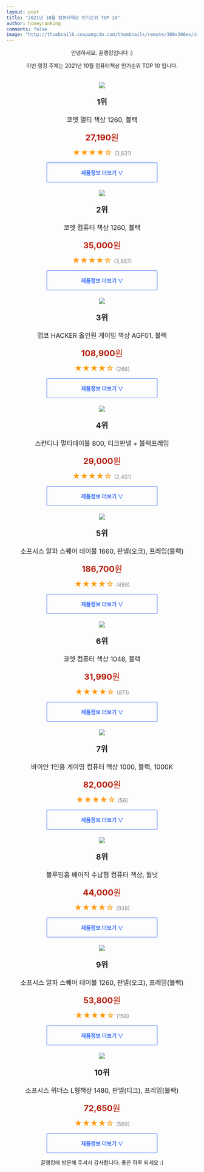 ```yaml
--- 
layout: post 
title: "2021년 10월 컴퓨터책상 인기순위 TOP 10" 
author: honeyranking 
comments: false 
image: "http://thumbnail6.coupangcdn.com/thumbnails/remote/300x300ex/image/retail/images/268698749864266-810613f8-2e49-440c-9b3f-a5940d5a92ad.jpg" 
--- 
```

<p style="text-align: center;">안녕하세요. 꿀랭킹입니다 :)</p> <p style="text-align: center;">이번 랭킹 주제는 2021년 10월 컴퓨터책상 인기순위 TOP 10 입니다.</p><center><img src="http://thumbnail6.coupangcdn.com/thumbnails/remote/300x300ex/image/retail/images/268698749864266-810613f8-2e49-440c-9b3f-a5940d5a92ad.jpg" style="margin-top:20px" /></center> <p style="text-align: center; font-size: 20px"><b>1위</b></p> <p style="text-align: center; font-size: 17px">코멧 멀티 책상 1260, 블랙</p> <p style="text-align: center;"><span style="color: #b61800; font-size: 22px;"><b>27,190</b>원</span></p> <p style="text-align: center;"><span style="color: #ff9600; font-size: 20px;">★★★★☆ </span><span style="color: #878787;">(3,631)</span></p> <center><a href="https://coupa.ng/b8sTQz"> <div style="font-size: 14px; display: inline-block; padding: 15px 90px; color: #346aff; border-radius: 2px; border: 1px solid #346aff; cursor: pointer;"><b>제품정보 더보기 &or;</b></div> </a></center><center><img src="http://thumbnail9.coupangcdn.com/thumbnails/remote/300x300ex/image/retail/images/79237362238786-fa12f75e-7919-4ae9-b674-edb464d81c73.jpg" style="margin-top:20px" /></center> <p style="text-align: center; font-size: 20px"><b>2위</b></p> <p style="text-align: center; font-size: 17px">코멧 컴퓨터 책상 1260, 블랙</p> <p style="text-align: center;"><span style="color: #b61800; font-size: 22px;"><b>35,000</b>원</span></p> <p style="text-align: center;"><span style="color: #ff9600; font-size: 20px;">★★★★☆ </span><span style="color: #878787;">(3,887)</span></p> <center><a href="https://coupa.ng/b8sTQA"> <div style="font-size: 14px; display: inline-block; padding: 15px 90px; color: #346aff; border-radius: 2px; border: 1px solid #346aff; cursor: pointer;"><b>제품정보 더보기 &or;</b></div> </a></center><center><img src="http://thumbnail10.coupangcdn.com/thumbnails/remote/300x300ex/image/rs_quotation_api/qgzz89bi/269c9796188340b3b9c4285e462678ad.jpg" style="margin-top:20px" /></center> <p style="text-align: center; font-size: 20px"><b>3위</b></p> <p style="text-align: center; font-size: 17px">앱코 HACKER 올인원 게이밍 책상 AGF01, 블랙</p> <p style="text-align: center;"><span style="color: #b61800; font-size: 22px;"><b>108,900</b>원</span></p> <p style="text-align: center;"><span style="color: #ff9600; font-size: 20px;">★★★★☆ </span><span style="color: #878787;">(266)</span></p> <center><a href="https://coupa.ng/b8sTQB"> <div style="font-size: 14px; display: inline-block; padding: 15px 90px; color: #346aff; border-radius: 2px; border: 1px solid #346aff; cursor: pointer;"><b>제품정보 더보기 &or;</b></div> </a></center><center><img src="http://thumbnail7.coupangcdn.com/thumbnails/remote/300x300ex/image/retail/images/143627044083785-a51448d0-02b5-4ecc-8ffb-05e616e73f13.jpg" style="margin-top:20px" /></center> <p style="text-align: center; font-size: 20px"><b>4위</b></p> <p style="text-align: center; font-size: 17px">스칸디나 멀티테이블 800, 티크판넬 + 블랙프레임</p> <p style="text-align: center;"><span style="color: #b61800; font-size: 22px;"><b>29,000</b>원</span></p> <p style="text-align: center;"><span style="color: #ff9600; font-size: 20px;">★★★★☆ </span><span style="color: #878787;">(2,401)</span></p> <center><a href="https://coupa.ng/b8sTQD"> <div style="font-size: 14px; display: inline-block; padding: 15px 90px; color: #346aff; border-radius: 2px; border: 1px solid #346aff; cursor: pointer;"><b>제품정보 더보기 &or;</b></div> </a></center><center><img src="http://thumbnail8.coupangcdn.com/thumbnails/remote/300x300ex/image/vendor_inventory/9900/c7593c69926ba2888834e990d1e430c235923842685b5c644cd24be18fb5.jpg" style="margin-top:20px" /></center> <p style="text-align: center; font-size: 20px"><b>5위</b></p> <p style="text-align: center; font-size: 17px">소프시스 알파 스퀘어 테이블 1660, 판넬(오크), 프레임(블랙)</p> <p style="text-align: center;"><span style="color: #b61800; font-size: 22px;"><b>186,700</b>원</span></p> <p style="text-align: center;"><span style="color: #ff9600; font-size: 20px;">★★★★☆ </span><span style="color: #878787;">(459)</span></p> <center><a href="https://coupa.ng/b8sTQH"> <div style="font-size: 14px; display: inline-block; padding: 15px 90px; color: #346aff; border-radius: 2px; border: 1px solid #346aff; cursor: pointer;"><b>제품정보 더보기 &or;</b></div> </a></center><center><img src="http://thumbnail6.coupangcdn.com/thumbnails/remote/300x300ex/image/retail/images/167029466261830-9be296f5-d720-40c2-b821-461a7af364e5.jpg" style="margin-top:20px" /></center> <p style="text-align: center; font-size: 20px"><b>6위</b></p> <p style="text-align: center; font-size: 17px">코멧 컴퓨터 책상 1048, 블랙</p> <p style="text-align: center;"><span style="color: #b61800; font-size: 22px;"><b>31,990</b>원</span></p> <p style="text-align: center;"><span style="color: #ff9600; font-size: 20px;">★★★★☆ </span><span style="color: #878787;">(871)</span></p> <center><a href="https://coupa.ng/b8sTQL"> <div style="font-size: 14px; display: inline-block; padding: 15px 90px; color: #346aff; border-radius: 2px; border: 1px solid #346aff; cursor: pointer;"><b>제품정보 더보기 &or;</b></div> </a></center><center><img src="http://thumbnail9.coupangcdn.com/thumbnails/remote/300x300ex/image/rs_quotation_api/qabmhwjc/b5b8779fef664b378618a1dc92270c94.jpg" style="margin-top:20px" /></center> <p style="text-align: center; font-size: 20px"><b>7위</b></p> <p style="text-align: center; font-size: 17px">바이안 1인용 게이밍 컴퓨터 책상 1000, 블랙, 1000K</p> <p style="text-align: center;"><span style="color: #b61800; font-size: 22px;"><b>82,000</b>원</span></p> <p style="text-align: center;"><span style="color: #ff9600; font-size: 20px;">★★★★☆ </span><span style="color: #878787;">(56)</span></p> <center><a href="https://coupa.ng/b8sTQM"> <div style="font-size: 14px; display: inline-block; padding: 15px 90px; color: #346aff; border-radius: 2px; border: 1px solid #346aff; cursor: pointer;"><b>제품정보 더보기 &or;</b></div> </a></center><center><img src="http://thumbnail6.coupangcdn.com/thumbnails/remote/300x300ex/image/retail/images/2019/11/25/11/2/c520c05e-e66b-437f-8996-286273b7fe20.jpg" style="margin-top:20px" /></center> <p style="text-align: center; font-size: 20px"><b>8위</b></p> <p style="text-align: center; font-size: 17px">블루밍홈 베이직 수납형 컴퓨터 책상, 월넛</p> <p style="text-align: center;"><span style="color: #b61800; font-size: 22px;"><b>44,000</b>원</span></p> <p style="text-align: center;"><span style="color: #ff9600; font-size: 20px;">★★★★☆ </span><span style="color: #878787;">(938)</span></p> <center><a href="https://coupa.ng/b8sTQQ"> <div style="font-size: 14px; display: inline-block; padding: 15px 90px; color: #346aff; border-radius: 2px; border: 1px solid #346aff; cursor: pointer;"><b>제품정보 더보기 &or;</b></div> </a></center><center><img src="http://thumbnail9.coupangcdn.com/thumbnails/remote/300x300ex/image/retail/images/2020/03/20/10/9/6e1a1c07-e2b3-48cb-9d75-bee13b4638d9.jpg" style="margin-top:20px" /></center> <p style="text-align: center; font-size: 20px"><b>9위</b></p> <p style="text-align: center; font-size: 17px">소프시스 알파 스퀘어 테이블 1260, 판넬(오크), 프레임(블랙)</p> <p style="text-align: center;"><span style="color: #b61800; font-size: 22px;"><b>53,800</b>원</span></p> <p style="text-align: center;"><span style="color: #ff9600; font-size: 20px;">★★★★☆ </span><span style="color: #878787;">(156)</span></p> <center><a href="https://coupa.ng/b8sTQT"> <div style="font-size: 14px; display: inline-block; padding: 15px 90px; color: #346aff; border-radius: 2px; border: 1px solid #346aff; cursor: pointer;"><b>제품정보 더보기 &or;</b></div> </a></center><center><img src="http://thumbnail8.coupangcdn.com/thumbnails/remote/300x300ex/image/retail/images/2020/03/20/10/5/89d94a8a-5f45-4bbf-b912-59347bccf725.jpg" style="margin-top:20px" /></center> <p style="text-align: center; font-size: 20px"><b>10위</b></p> <p style="text-align: center; font-size: 17px">소프시스 위더스 L형책상 1480, 판넬(티크), 프레임(블랙)</p> <p style="text-align: center;"><span style="color: #b61800; font-size: 22px;"><b>72,650</b>원</span></p> <p style="text-align: center;"><span style="color: #ff9600; font-size: 20px;">★★★★☆ </span><span style="color: #878787;">(569)</span></p> <center><a href="https://coupa.ng/b8sTQW"> <div style="font-size: 14px; display: inline-block; padding: 15px 90px; color: #346aff; border-radius: 2px; border: 1px solid #346aff; cursor: pointer;"><b>제품정보 더보기 &or;</b></div> </a></center> <p style="text-align: center;">꿀랭킹에 방문해 주셔서 감사합니다. 좋은 하루 되세요 :)</p>
